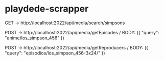 # playdede-scrapper

GET -> http://localhost:2022/api/media/search/simpsons

POST -> http://localhost:2022/api/media/getEpisodes   /   BODY: ({
    "query": "anime/los_simpson_456"
})

POST -> http://localhost:2022/api/media/getReproducers   /   BODY: ({
   "query": "episodios/los_simpson_456-3x24/"
})

